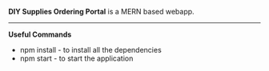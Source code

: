 **DIY Supplies Ordering Portal** is a MERN based webapp.

---
**Useful Commands**
 - npm install - to install all the dependencies
 - npm start - to start the application
